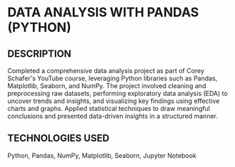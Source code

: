 # DATA ANALYSIS WITH PANDAS (PYTHON)

## DESCRIPTION
Completed a comprehensive data analysis project as part of Corey Schafer's YouTube course, leveraging Python libraries such as Pandas, Matplotlib, Seaborn, and NumPy. The project involved cleaning and preprocessing raw datasets, performing exploratory data analysis (EDA) to uncover trends and insights, and visualizing key findings using effective charts and graphs. Applied statistical techniques to draw meaningful conclusions and presented data-driven insights in a structured manner.

## TECHNOLOGIES USED
Python, Pandas, NumPy, Matplotlib, Seaborn, Jupyter Notebook
